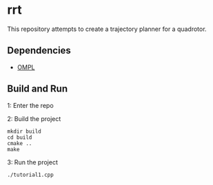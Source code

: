 # rrt
This repository attempts to create a trajectory planner for a quadrotor.

## Dependencies
- [OMPL](http://ompl.kavrakilab.org/installation.html)

## Build and Run

1: Enter the repo

2: Build the project

    mkdir build
    cd build
    cmake ..
    make

3: Run the project

    ./tutorial1.cpp

